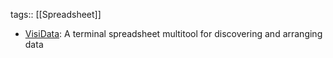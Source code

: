 tags:: [[Spreadsheet]]

- [VisiData](https://www.visidata.org/): A terminal spreadsheet multitool for discovering and arranging data